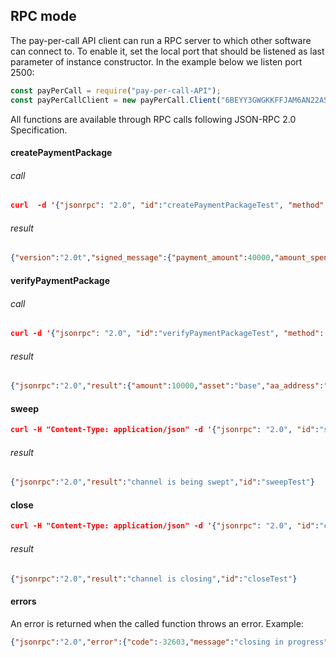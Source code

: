 ## RPC mode

The pay-per-call API client can run a RPC server to which other software can connect to. To enable it, set the local port that should be listened as last parameter of instance constructor. In the example below we listen port 2500:

```javascript
const payPerCall = require("pay-per-call-API");
const payPerCallClient = new payPerCall.Client("6BEYY3GWGKKFFJAM6AN22AS4VPQHDBG6", null, 100000, 20000, 2500);
```

All functions are available through RPC calls following JSON-RPC 2.0 Specification.


#### createPaymentPackage

###### call
```JSON
curl  -d '{"jsonrpc": "2.0", "id":"createPaymentPackageTest", "method": "createPaymentPackage", "params": [40000] }' http://127.0.0.1:2500/
```

###### result
```JSON
{"version":"2.0t","signed_message":{"payment_amount":40000,"amount_spent":40000,"period":1,"aa_address":"GCMUXGHDO5ZFKRWWLWVNPPJEGTKYNS6B","channel_parameters":{"timeout":1000,"asset":"base","salt":"a103be1657570731e121c8c65c294e96628e810ab26c1abb6a","address":"ANJFTHPJLZYP7CIORXN2RTHXWCQMTQQ2"}},"authors":[{"address":"ANJFTHPJLZYP7CIORXN2RTHXWCQMTQQ2","authentifiers":{"r":"LAeipSiLu4qWSQpg+ZzLmfv8UBIVAJbD1fIPDhEVQzkcKxKqHlHcJl6iTyq0b5Iw7EinUQS89JxiC3ujjEKb8w=="},"definition":["sig",{"pubkey":"A2iEMPQFncsH/VqKcF0pVtN58doQMJLth+z4vkcchIbT"}]}]}
```

#### verifyPaymentPackage

###### call
```JSON
curl -d '{"jsonrpc": "2.0", "id":"verifyPaymentPackageTest", "method": "verifyPaymentPackage", "params": [{"version":"2.0t","signed_message":{"payment_amount":10000,"amount_spent":10000,"period":1,"aa_address":"GCMUXGHDO5ZFKRWWLWVNPPJEGTKYNS6B"},"authors":[{"address":"6BEYY3GWGKKFFJAM6AN22AS4VPQHDBG6","authentifiers":{"r":"mRqudkrxlcXtib/Gc60emHF9fwO+wZZ4Q+RDxxtiuiM/UmV82dVPAaCVSApHGDDyJKXECzzEzPAaByN0JIh07g=="},"definition":["sig",{"pubkey":"AozI5ukSux5TGtRVRPeRTiWRA+xsZvDweo/tXQgyl9Ei"}]}]}]}' http://127.0.0.1:2500/
```

###### result
```JSON
{"jsonrpc":"2.0","result":{"amount":10000,"asset":"base","aa_address":"GCMUXGHDO5ZFKRWWLWVNPPJEGTKYNS6B"},"id":"verifyPaymentPackageTest"}
```

#### sweep
```JSON
curl -H "Content-Type: application/json" -d '{"jsonrpc": "2.0", "id":"sweepTest", "method": "sweep", "params": [] }' http://127.0.0.1:2500/
```

###### result
```JSON
{"jsonrpc":"2.0","result":"channel is being swept","id":"sweepTest"}
```

#### close
```JSON
curl -H "Content-Type: application/json" -d '{"jsonrpc": "2.0", "id":"closeTest", "method": "close", "params": [] }' http://127.0.0.1:2500/
```

###### result
```JSON
{"jsonrpc":"2.0","result":"channel is closing","id":"closeTest"}
```


#### errors
An error is returned when the called function throws an error.
Example:
```JSON
{"jsonrpc":"2.0","error":{"code":-32603,"message":"closing in progress"},"id":"closeTest"}
```